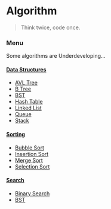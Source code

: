 # Algorithm
> Think twice, code once.

### Menu
Some algorithms are Underdeveloping...

#### [Data Structures][1]
- [AVL Tree][13]
- [B Tree][14]
- [BST][15]
- [Hash Table][7]
- [Linked List][2]
- [Queue][4]
- [Stack][3]

#### [Sorting][5]
- [Bubble Sort][10]
- [Insertion Sort][11]
- [Merge Sort][12]
- [Selection Sort][6]

#### [Search][8]
- [Binary Search][9]
- [BST][15]

[1]: https://git.io/v5jqO
[2]: https://git.io/vdUSJ
[3]: https://git.io/v5jqZ
[4]: https://git.io/v5jqG
[5]: https://git.io/vdJ0b
[6]: https://git.io/vdJ0H
[7]: https://git.io/vdUSq
[8]: https://git.io/vdUSG
[9]: https://git.io/vdUSO
[10]: https://git.io/vdUSZ
[11]: https://git.io/vFfCl
[12]: https://git.io/vFfCu
[13]: https://git.io/vFfCV
[14]: https://git.io/vFfCK
[15]: https://git.io/vFfCi
